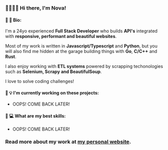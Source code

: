 ### 🏳️‍🌈👋😄 Hi there, I'm Nova!

#### 📖 📝 Bio:

I'm a 24yo experienced **Full Stack Developer** who builds **API's** integrated with **responsive, performant and beautiful websites**.

Most of my work is written in **Javascript/Typescript** and **Python**, but you will also find me hidden at the garage building things with **Go**, **C/C++** and **Rust**. <br/>

I also enjoy working with **ETL systems** powered by scrapping techonologies such as **Selenium, Scrapy and BeautifulSoup**.<br/>

I love to solve coding challenges!<br/>

#### 🌱 💡 I'm currently working on these projects:

- OOPS! COME BACK LATER!


#### 💼 💻 What are my best skills:

- OOPS! COME BACK LATER!

### Read more about my work at <a href="https://novascript.dev/" target="_blank">my personal website</a>.
